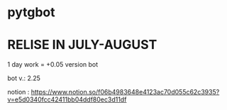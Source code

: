 # pytgbot
# RELISE IN JULY-AUGUST

1 day work = +0.05 version bot

bot v.: 2.25

notion : https://www.notion.so/f06b4983648e4123ac70d055c62c3935?v=e5d0340fcc42411bb04ddf80ec3d11df